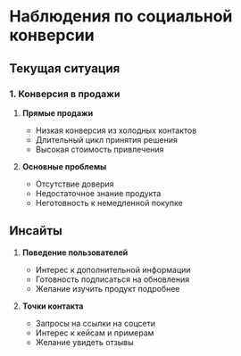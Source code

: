 # Наблюдения по социальной конверсии

## Текущая ситуация

### 1. Конверсия в продажи
1. **Прямые продажи**
   - Низкая конверсия из холодных контактов
   - Длительный цикл принятия решения
   - Высокая стоимость привлечения

2. **Основные проблемы**
   - Отсутствие доверия
   - Недостаточное знание продукта
   - Неготовность к немедленной покупке

## Инсайты

1. **Поведение пользователей**
   - Интерес к дополнительной информации
   - Готовность подписаться на обновления
   - Желание изучить продукт подробнее

2. **Точки контакта**
   - Запросы на ссылки на соцсети
   - Интерес к кейсам и примерам
   - Желание увидеть отзывы
